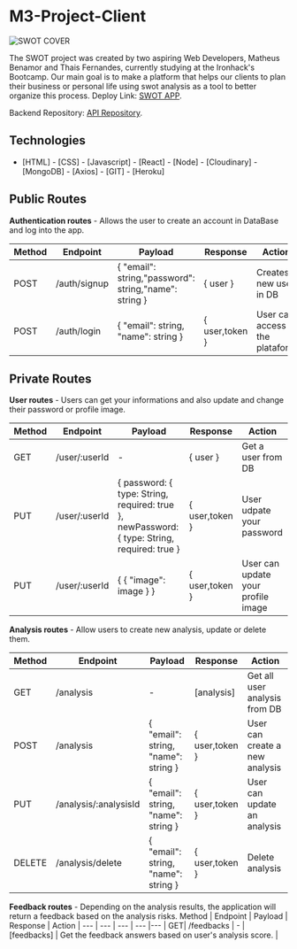 # M3-Project-Client


<img src="https://res.cloudinary.com/dqycgj4fq/image/upload/v1651003678/swot-analys-13_ycxkji.png" alt="SWOT COVER" />

The SWOT project was created by two aspiring Web Developers, Matheus Benamor and Thais Fernandes, currently studying at the Ironhack's Bootcamp. Our main goal is to make a platform that helps our clients to plan their business or personal life using swot analysis as a tool to better organize this process.
Deploy Link: [SWOT APP](https://swot-app.netlify.app/).

Backend Repository: [API Repository](https://github.com/MatheusBenamor/M3-Project-API).

## Technologies

- [HTML] - [CSS] - [Javascript] - [React] - [Node] - [Cloudinary] - [MongoDB] - [Axios] - [GIT] - [Heroku]

## Public Routes

<b>Authentication routes</b> - Allows the user to create an account in DataBase and log into the app.

Method | Endpoint | Payload | Response | Action |
--- | --- | --- | --- |--- |
POST | /auth/signup | { "email": string,"password": string,"name": string } | { user } | Creates a new user in DB |
POST | /auth/login | { "email": string, "name": string } | { user,token } | User can access the plataform |

## Private Routes

<b>User routes</b> - Users can get your informations and also update and change their password or profile image.

Method | Endpoint | Payload | Response | Action |
--- | --- | --- | --- |--- |
GET | /user/:userId	 | - | { user } | Get a user from DB |
PUT | /user/:userId | { password: { type: String, required: true }, newPassword: { type: String, required: true } | { user,token } | User udpate your password |
PUT | /user/:userId | { { "image": image } } | { user,token } | User can update your profile image |

<b>Analysis routes</b> - Allow users to create new analysis, update or delete them.

Method | Endpoint | Payload | Response | Action |
--- | --- | --- | --- |--- |
GET | /analysis | - | [analysis] | Get all user analysis from DB |
POST | /analysis | { "email": string, "name": string } | { user,token } | User can create a new analysis |
PUT| /analysis/:analysisId | { "email": string, "name": string } | { user,token } | User can update an analysis |
DELETE | /analysis/delete | { "email": string, "name": string } | { user,token } | Delete analysis |

<b>Feedback routes</b> - Depending on the analysis results, the application will return a feedback based on the analysis risks.
Method | Endpoint | Payload | Response | Action |
--- | --- | --- | --- |--- |
 GET| /feedbacks | - | [feedbacks] | Get the feedback answers based on user's analysis score. |


